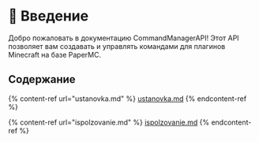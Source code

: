 # 📕 Введение

Добро пожаловать в документацию CommandManagerAPI! Этот API позволяет вам создавать и управлять командами для плагинов Minecraft на базе PaperMC.

## Содержание

{% content-ref url="ustanovka.md" %}
[ustanovka.md](ustanovka.md)
{% endcontent-ref %}

{% content-ref url="ispolzovanie.md" %}
[ispolzovanie.md](ispolzovanie.md)
{% endcontent-ref %}
